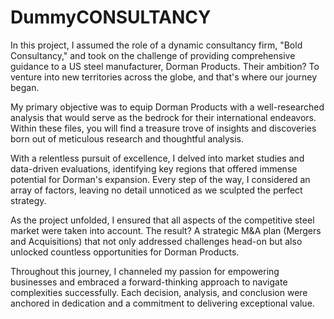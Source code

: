 # DummyCONSULTANCY
In this project, I assumed the role of a dynamic consultancy firm, "Bold Consultancy," and took on the challenge of providing comprehensive guidance to a US steel manufacturer, Dorman Products. Their ambition? To venture into new territories across the globe, and that's where our journey began.

My primary objective was to equip Dorman Products with a well-researched analysis that would serve as the bedrock for their international endeavors. Within these files, you will find a treasure trove of insights and discoveries born out of meticulous research and thoughtful analysis.

With a relentless pursuit of excellence, I delved into market studies and data-driven evaluations, identifying key regions that offered immense potential for Dorman's expansion. Every step of the way, I considered an array of factors, leaving no detail unnoticed as we sculpted the perfect strategy.

As the project unfolded, I ensured that all aspects of the competitive steel market were taken into account. The result? A strategic M&A plan (Mergers and Acquisitions) that not only addressed challenges head-on but also unlocked countless opportunities for Dorman Products.

Throughout this journey, I channeled my passion for empowering businesses and embraced a forward-thinking approach to navigate complexities successfully. Each decision, analysis, and conclusion were anchored in dedication and a commitment to delivering exceptional value.
